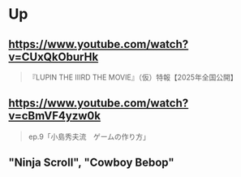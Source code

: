 # Up

## https://www.youtube.com/watch?v=CUxQkOburHk

> 『LUPIN THE IIIRD THE MOVIE』（仮）特報【2025年全国公開】

## https://www.youtube.com/watch?v=cBmVF4yzw0k

> ep.9「小島秀夫流　ゲームの作り方」

## "Ninja Scroll", "Cowboy Bebop"
